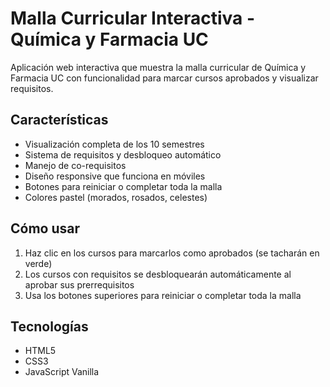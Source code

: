 # Malla Curricular Interactiva - Química y Farmacia UC

Aplicación web interactiva que muestra la malla curricular de Química y Farmacia UC con funcionalidad para marcar cursos aprobados y visualizar requisitos.

## Características

- Visualización completa de los 10 semestres
- Sistema de requisitos y desbloqueo automático
- Manejo de co-requisitos
- Diseño responsive que funciona en móviles
- Botones para reiniciar o completar toda la malla
- Colores pastel (morados, rosados, celestes)

## Cómo usar

1. Haz clic en los cursos para marcarlos como aprobados (se tacharán en verde)
2. Los cursos con requisitos se desbloquearán automáticamente al aprobar sus prerrequisitos
3. Usa los botones superiores para reiniciar o completar toda la malla

## Tecnologías

- HTML5
- CSS3
- JavaScript Vanilla
